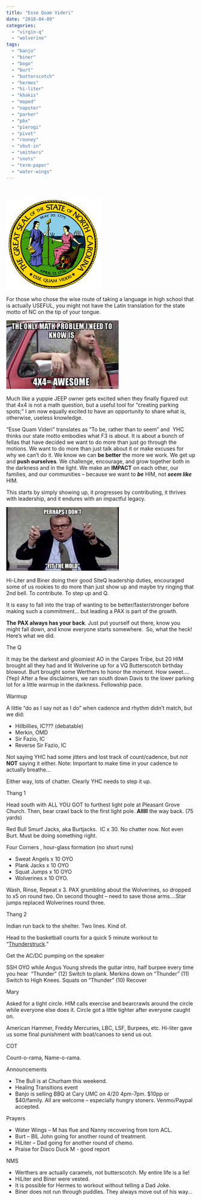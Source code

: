 ```yaml
---
title: "Esse Quam Videri"
date: "2018-04-09"
categories: 
  - "virgin-q"
  - "wolverine"
tags: 
  - "banjo"
  - "biner"
  - "bogo"
  - "burt"
  - "butterscotch"
  - "hermes"
  - "hi-liter"
  - "khakis"
  - "moped"
  - "napster"
  - "parker"
  - "pbx"
  - "pierogi"
  - "pivot"
  - "rooney"
  - "shut-in"
  - "smithers"
  - "snots"
  - "term-paper"
  - "water-wings"
---
```


 

![](images/Great_Seal_color.jpg)

For those who chose the wise route of taking a language in high school that is actually USEFUL, you might not have the Latin translation for the state motto of NC on the tip of your tongue.

![](images/the-only-math-300x182.jpg)

Much like a yuppie JEEP owner gets excited when they finally figured out that 4x4 is not a math question, but a useful tool for “creating parking spots;” I am now equally excited to have an opportunity to share what is, otherwise, useless knowledge.

“Esse Quam Videri” translates as “To be, rather than to seem” and  YHC thinks our state motto embodies what F3 is about. It is about a bunch of fellas that have decided we want to do more than just go through the motions. We want to do more than just talk about it or make excuses for why we can’t do it. We know we can **be better** the more we work. We get up and **push ourselves**. We challenge, encourage, and grow together both in the darkness and in the light. We make an **IMPACT** on each other, our families, and our communities – because we want to **_be_** HIM, not **_seem like_** HIM.

This starts by simply showing up, it progresses by contributing, it thrives with leadership, and it endures with an impactful legacy.

![](images/OskHm7B-300x169.jpg)

Hi-Liter and Biner doing their good SiteQ leadership duties, encouraged some of us rookies to do more than just show up and maybe try ringing that 2nd bell. To contribute. To step up and Q.

It is easy to fall into the trap of wanting to be better/faster/stronger before making such a commitment... but leading a PAX is part of the growth.

**The** **PAX always has your back**. Just put yourself out there, know you might fall down, and know everyone starts somewhere.  So, what the heck!  Here’s what we did.

The Q

It may be the darkest and gloomiest AO in the Carpex Tribe, but 20 HIM brought all they had and lit Wolverine up for a VQ Butterscotch birthday blowout. Burt brought some Werthers to honor the moment. How sweet.... (Yep) After a few disclaimers, we ran south down Davis to the lower parking lot for a little warmup in the darkness. Fellowship pace.

Warmup

A little “do as I say not as I do” when cadence and rhythm didn’t match, but we did:

- Hillbillies, IC??? (debatable)
- Merkin, OMD
- Sir Fazio, IC
- Reverse Sir Fazio, IC

Not saying YHC had some jitters and lost track of count/cadence, but _not_ **NOT** saying it either. Note: Important to make time in your cadence to actually breathe...

Either way, lots of chatter. Clearly YHC needs to step it up.

Thang 1

Head south with ALL YOU GOT to furthest light pole at Pleasant Grove Church. Then, bear crawl back to the first light pole. **Alllll** the way back. (75 yards)

Red Bull Smurf Jacks, aka Burtjacks.  IC x 30. No chatter now. Not even Burt. Must be doing something right.

Four Corners , hour-glass formation (no short runs)

- Sweat Angels x 10 OYO
- Plank Jacks x 10 OYO
- Squat Jumps x 10 OYO
- Wolverines x 10 OYO.

Wash, Rinse, Repeat x 3. PAX grumbling about the Wolverines, so dropped to x5 on round two. On second thought – need to save those arms….Star jumps replaced Wolverines round three.

Thang 2

Indian run back to the shelter. Two lines. Kind of.

Head to the basketball courts for a quick 5 minute workout to “[Thunderstruck](https://www.youtube.com/watch?v=v2AC41dglnM).”

Get the AC/DC pumping on the speaker

SSH OYO while Angus Young shreds the guitar intro, half burpee every time you hear  “Thunder” (12) Switch to plank. Merkins down on “Thunder” (11) Switch to High Knees. Squats on “Thunder” (10) Recover

Mary

Asked for a tight circle. HIM calls exercise and bearcrawls around the circle while everyone else does it. Circle got a little tighter after everyone caught on.

American Hammer, Freddy Mercuries, LBC, LSF, Burpees, etc. Hi-liter gave us some final punishment with boat/canoes to send us out.

COT

Count-o-rama, Name-o-rama.

Announcements

- The Bull is at Churham this weekend.
- Healing Transitions event
- Banjo is selling BBQ at Cary UMC on 4/20 4pm-7pm. $10pp or $40/family. All are welcome – especially hungry stoners. Venmo/Paypal accepted.

Prayers

- Water Wings – M has flue and Nanny recovering from torn ACL.
- Burt – BIL John going for another round of treatment.
- HiLiter – Dad going for another round of chemo.
- Praise for Disco Duck M - good report

NMS

- Werthers are actually caramels, not butterscotch. My entire life is a lie!
- HiLiter and Biner were vested.
- It is possible for Hermes to workout without telling a Dad Joke.
- Biner does not run through puddles. They always move out of his way...

<!--more-->
